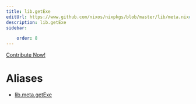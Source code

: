 ```yaml
---
title: lib.getExe
editUrl: https://www.github.com/nixos/nixpkgs/blob/master/lib/meta.nix#L182C12
description: lib.getExe
sidebar:

    order: 8
---
```


<a href="https://www.github.com/nixos/nixpkgs/blob/master/lib/meta.nix#L182C12">Contribute Now!</a>


# Aliases

- [lib.meta.getExe](reference/lib/meta/lib-meta-getExe)


